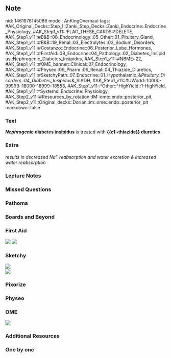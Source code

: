 ## Note
nid: 1461978145086
model: AnKingOverhaul
tags: #AK_Original_Decks::Step_1::Zanki_Step_Decks::Zanki_Endocrine::Endocrine_Physiology, #AK_Step1_v11::!FLAG_THESE_CARDS::!DELETE, #AK_Step1_v11::#B&B::08_Endocrinology::05_Other::01_Pituitary_Gland, #AK_Step1_v11::#B&B::19_Renal::03_Electrolytes::03_Sodium_Disorders, #AK_Step1_v11::#Costanzo::Endocrine::06_Posterior_Lobe_Hormones, #AK_Step1_v11::#FirstAid::08_Endocrine::04_Pathology::02_Diabetes_Insipidus::Nephrogenic_Diabetes_Insipidus, #AK_Step1_v11::#NBME::22, #AK_Step1_v11::#OME_banner::Clinical::07_Endocrinology, #AK_Step1_v11::#Physeo::09_Pharm::06_Renal::04_Thiazide_Diuretics, #AK_Step1_v11::#SketchyPath::07_Endocrine::01_Hypothalamic_&_Pituitary_Disorders::04_Diabetes_Insipidus_&_SIADH, #AK_Step1_v11::#UWorld::10000-99999::18000-18999::18553, #AK_Step1_v11::^Other::^HighYield::1-HighYield, #AK_Step1_v11::^Systems::Endocrine::Physiology, #AK_Step2_v11::#Resources_by_rotation::IM::ome::endo::posterior_pit, #AK_Step2_v11::Original_decks::Dorian::im::ome::endo::posterior_pit
markdown: false

### Text
<div>
  <b><i>Nephrogenic</i></b> <b>diabetes insipidus</b> is treated
  with <b>{{c1::thiazide}} diuretics</b>
</div>

### Extra
<i>results in decreased Na<sup>+</sup> reabsorption and water
excretion & increased water reabsorption</i>

### Lecture Notes


### Missed Questions


### Pathoma


### Boards and Beyond


### First Aid
<img src="tmp4_eQB7.png"> <img src="tmpgYfLu_.png">

### Sketchy
<div><img src=
"Nephrogenic%20DI%20-%20tx%20thiazide%20diuretics_1566160514431.jpg"></div><img src="tmpOkOhsC_1566160514431.png">

### Pixorize


### Physeo


### OME
<div class="ome-widget">
  <a href=
  "https://onlinemeded.org/spa/endocrinology?ref=anki"><img src=
  "_OME_AnkiFlashcards_Topic_2.png"></a>
</div>

### Additional Resources


### One by one

